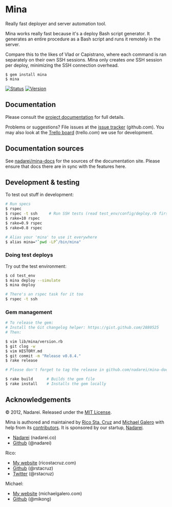# Mina

Really fast deployer and server automation tool.

Mina works really fast because it's a deploy Bash script generator. It
generates an entire procedure as a Bash script and runs it remotely in the
server.

Compare this to the likes of Vlad or Capistrano, where each command
is ran separately on their own SSH sessions. Mina only creates *one* SSH
session per deploy, minimizing the SSH connection overhead.

    $ gem install mina
    $ mina

[![Status](https://secure.travis-ci.org/nadarei/mina.png?branch=master)](http://travis-ci.org/nadarei/mina) [![Version](https://badge.fury.io/rb/mina.png)](http://badge.fury.io/rb/mina)

Documentation
-------------

Please consult the [project documentation](http://nadarei.co/mina) for full
details.

Problems or suggestions? File issues at the [issue tracker][issues]
(github.com).  You may also look at the [Trello board][trello] (trello.com) we
use for development.

Documentation sources
---------------------

See [nadarei/mina-docs](https://github.com/nadarei/mina-docs) for the sources of
the documentation site. Please ensure that docs there are in sync with the
features here.

Development & testing
---------------------

To test out stuff in development:

``` sh
# Run specs
$ rspec
$ rspec -t ssh     # Run SSH tests (read test_env/config/deploy.rb first)
$ rake=10 rspec
$ rake=0.9 rspec
$ rake=0.8 rspec

# Alias your 'mina' to use it everywhere
$ alias mina="`pwd -LP`/bin/mina"
```

### Doing test deploys

Try out the test environment:

``` sh
$ cd test_env
$ mina deploy --simulate
$ mina deploy

# There's an rspec task for it too
$ rspec -t ssh
```

### Gem management

``` sh
# To release the gem:
# Install the Git changelog helper: https://gist.github.com/2880525
# Then:

$ vim lib/mina/version.rb
$ git clog -w
$ vim HISTORY.md
$ git commit -m "Release v0.8.4."
$ rake release

# Please don't forget to tag the release in github.com/nadarei/mina-docs too!

$ rake build      # Builds the gem file
$ rake install    # Installs the gem locally
```

Acknowledgements
----------------

© 2012, Nadarei. Released under the [MIT 
License](http://www.opensource.org/licenses/mit-license.php).

Mina is authored and maintained by [Rico Sta. Cruz][rsc] and [Michael 
Galero][mg] with help from its [contributors][c]. It is sponsored by our 
startup, [Nadarei][nd].

 * [Nadarei](http://nadarei.co) (nadarei.co)
 * [Github](http://github.com/nadarei) (@nadarei)

Rico:

 * [My website](http://ricostacruz.com) (ricostacruz.com)
 * [Github](http://github.com/rstacruz) (@rstacruz)
 * [Twitter](http://twitter.com/rstacruz) (@rstacruz)

Michael:

 * [My website][mg] (michaelgalero.com)
 * [Github](http://github.com/mikong) (@mikong)

[rsc]: http://ricostacruz.com
[mg]:  http://devblog.michaelgalero.com/
[c]:   http://github.com/nadarei/mina/contributors
[nd]:  http://nadarei.co
[issues]: https://github.com/nadarei/mina/issues
[trello]: https://trello.com/board/mina/4fc8b3023d9c9a4d72e573e6

